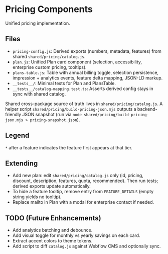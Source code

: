 # Pricing Components

Unified pricing implementation.

## Files

- `pricing-config.js`: Derived exports (numbers, metadata, features) from shared `shared/pricing/catalog.js`.
- `plan.js`: Unified Plan card component (selection, accessibility, enterprise custom pricing, tooltips).
- `plans-table.js`: Table with annual billing toggle, selection persistence, impression + analytics events, feature delta mapping, JSON-LD markup.
- `__tests__/`: Minimal tests for Plan and PlansTable.
- `__tests__/catalog-mapping.test.ts`: Asserts derived config stays in sync with shared catalog.

Shared cross-package source of truth lives in `shared/pricing/catalog.js`. A helper script `shared/pricing/build-pricing-json.mjs` outputs a backend-friendly JSON snapshot (run via `node shared/pricing/build-pricing-json.mjs > pricing-snapshot.json`).

## Legend

`*` after a feature indicates the feature first appears at that tier.

## Extending

- Add new plan: edit `shared/pricing/catalog.js` only (id, pricing, discount, description, features, quota, recommended). Then run tests; derived exports update automatically.
- To hide a feature tooltip, remove entry from `FEATURE_DETAILS` (empty string yields no tooltip).
- Replace mailto in Plan with a modal for enterprise contact if needed.

## TODO (Future Enhancements)

- Add analytics batching and debounce.
- Add visual toggle for monthly vs yearly savings on each card.
- Extract accent colors to theme tokens.
- Add script to diff `catalog.js` against Webflow CMS and optionally sync.
